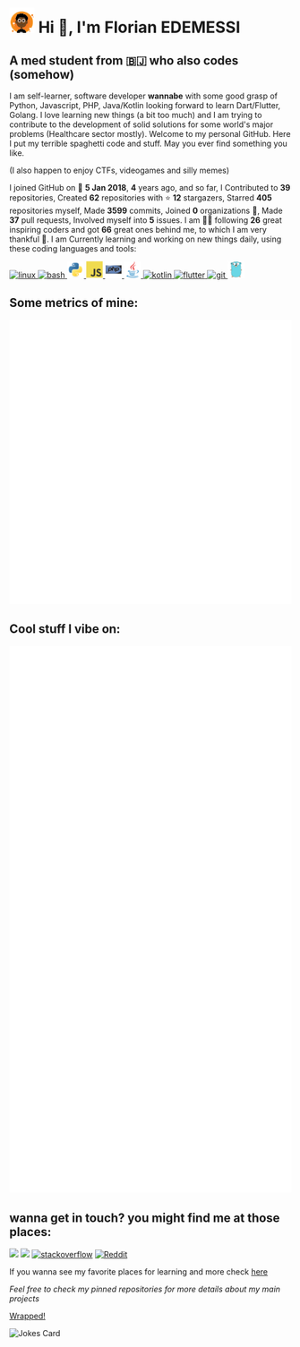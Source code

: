 # <img width="45" height="45" src="/sm_logo.png"> Hi 👾, I'm Florian EDEMESSI

## A med student from 🇧🇯 who also codes (somehow)

I am self-learner, software developer **wannabe** with some good grasp of Python, Javascript, PHP, Java/Kotlin looking forward to learn Dart/Flutter, Golang. I love learning new things (a bit too much) and I am trying to contribute to the development of solid solutions for some world's major problems (Healthcare sector mostly).
Welcome to my personal GitHub. Here I put my terrible spaghetti code and stuff. May you ever find something you like. 

(I also happen to enjoy CTFs, videogames and silly memes)

I joined GitHub on 📆 **5 Jan 2018**, **4** years ago, and
so far, I Contributed to **39** repositories, Created **62** repositories with ⭐ **12** stargazers, Starred **405** repositories myself, Made **3599** commits, Joined **0** organizations 💼, Made **37** pull requests, Involved myself into **5** issues. I am 🚶‍♂️ following **26** great inspiring coders and got **66** great ones behind me, to which I am very thankful 💛.
I am Currently learning and working on new things daily, using these coding languages and tools:

<a href="https://www.linux.org/" target="_blank"> <img src="https://cdn.jsdelivr.net/gh/devicons/devicon/icons/linux/linux-original.svg" alt="linux" width="30"/> </a>
<a href="https://www.gnu.org/software/bash/" target="_blank"> <img src="https://cdn.jsdelivr.net/gh/devicons/devicon/icons/bash/bash-original.svg" alt="bash" width="30"/> </a>
<a href="https://www.python.org" target="_blank"> <img src="https://raw.githubusercontent.com/devicons/devicon/master/icons/python/python-original.svg" alt="python" width="30"/> </a>
<a href="https://developer.mozilla.org/en-US/docs/Web/JavaScript" target="_blank"> <img src="https://raw.githubusercontent.com/devicons/devicon/master/icons/javascript/javascript-original.svg" alt="javascript" width="30"/> </a>
<a href="https://www.php.net" target="_blank"> <img src="https://raw.githubusercontent.com/devicons/devicon/master/icons/php/php-original.svg" alt="php" width="30"/> </a>
<a href="https://www.java.com" target="_blank"> <img src="https://raw.githubusercontent.com/devicons/devicon/master/icons/java/java-original.svg" alt="java" width="30"/> </a>
<a href="https://kotlinlang.org" target="_blank"> <img src="https://cdn.jsdelivr.net/gh/devicons/devicon/icons/kotlin/kotlin-original.svg" alt="kotlin" width="30"/> </a>
<a href="https://flutter.dev" target="_blank"> <img src="https://www.vectorlogo.zone/logos/flutterio/flutterio-icon.svg" alt="flutter" width="30" height="30"/> </a> 
<a href="https://git-scm.com/" target="_blank"> <img src="https://www.vectorlogo.zone/logos/git-scm/git-scm-icon.svg" alt="git" width="30" height="30"/> </a> 
<a href="https://golang.org" target="_blank"> <img src="https://raw.githubusercontent.com/devicons/devicon/master/icons/go/go-original.svg" alt="go" width="30" height="30"/> </a> 

## Some metrics of mine:

<img src="https://github.com/nair0lf32/nair0lf32/blob/main/.cache/nairolf-metrics.svg">

## Cool stuff I vibe on:

<img src="https://github.com/nair0lf32/nair0lf32/blob/main/.cache/nairolf-socials.svg">

## wanna get in touch? you might find me at those places:

[<img src="https://cdn.jsdelivr.net/gh/devicons/devicon/icons/linkedin/linkedin-original.svg" width=30 />](https://www.linkedin.com/in/florian-edemessi/)
[<img src="https://cdn.jsdelivr.net/gh/devicons/devicon/icons/facebook/facebook-original.svg" width=30/>](https://www.facebook.com/FlorianEdemessi)
[<img src="https://www.vectorlogo.zone/logos/stackoverflow/stackoverflow-icon.svg" alt="stackoverflow" width=30>](https://stackoverflow.com/users/14132197/florian-edemessi) [<img src="https://www.vectorlogo.zone/logos/reddit/reddit-tile.svg" alt="Reddit" width=30>](https://www.reddit.com/user/florian32edem)

If you wanna see my favorite places for learning and more check [here](tech.md)

*Feel free to check my pinned repositories for more details about my main projects*

[Wrapped!](https://nair0lf32.wrapped.run) 

![Jokes Card](https://readme-jokes.vercel.app/api?hideBorder)
